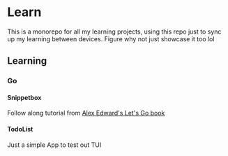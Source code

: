 # Learn
This is a monorepo for all my learning projects, using this repo just to sync up my learning between devices. Figure why not just showcase it too lol

## Learning

### Go

#### Snippetbox
Follow along tutorial from [Alex Edward's Let's Go book](https://lets-go.alexedwards.net/)

#### TodoList
Just a simple App to test out TUI
